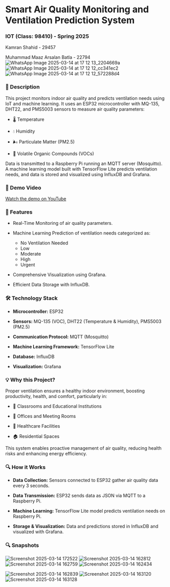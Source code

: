 # Smart Air Quality Monitoring and Ventilation Prediction System
### IOT (Class: 98410) - Spring 2025

Kamran Shahid - 29457

Muhammad Maaz Arsalan Batla - 22794
![WhatsApp Image 2025-03-14 at 17 12 13_2204669a](https://github.com/user-attachments/assets/e3f72386-2b8c-4a77-a25d-cf5109ae8b9a)
![WhatsApp Image 2025-03-14 at 17 12 12_cc341ec2](https://github.com/user-attachments/assets/8e0bfa1d-c917-4537-ab39-6575f57ada09)
![WhatsApp Image 2025-03-14 at 17 12 12_572288d4](https://github.com/user-attachments/assets/76608dfb-e15b-45d8-a874-3320b2dea4e9)



### 📖 Description

This project monitors indoor air quality and predicts ventilation needs using IoT and machine learning. It uses an ESP32 microcontroller with MQ-135, DHT22, and PMS5003 sensors to measure air quality parameters:

- 🌡️ Temperature

- 💧 Humidity

- 🌬️ Particulate Matter (PM2.5)

- 💨 Volatile Organic Compounds (VOCs)

Data is transmitted to a Raspberry Pi running an MQTT server (Mosquitto). A machine learning model built with TensorFlow Lite predicts ventilation needs, and data is stored and visualized using InfluxDB and Grafana.

### 🎥 Demo Video

[Watch the demo on YouTube](https://youtu.be/JR_lew51vHkd)

### 🚀 Features

- Real-Time Monitoring of air quality parameters.

- Machine Learning Prediction of ventilation needs categorized as:
  -   No Ventilation Needed
	- 	Low
	- 	Moderate
	- 	High
	- 	Urgent

- Comprehensive Visualization using Grafana.

- Efficient Data Storage with InfluxDB.

### 🛠️ Technology Stack
- **Microcontroller:** ESP32

- **Sensors:** MQ-135 (VOC), DHT22 (Temperature & Humidity), PMS5003 (PM2.5)

- **Communication Protocol:** MQTT (Mosquitto)

- **Machine Learning Framework:** TensorFlow Lite

- **Database:** InfluxDB

- **Visualization:** Grafana

### 💡 Why this Project?

Proper ventilation ensures a healthy indoor environment, boosting productivity, health, and comfort, particularly in:

- 🏫 Classrooms and Educational Institutions

- 🏢 Offices and Meeting Rooms

- 🏥 Healthcare Facilities

- 🏠 Residential Spaces

This system enables proactive management of air quality, reducing health risks and enhancing energy efficiency.

### 🔍 How it Works
- **Data Collection:** Sensors connected to ESP32 gather air quality data every 3 seconds.

- **Data Transmission:** ESP32 sends data as JSON via MQTT to a Raspberry Pi.

- **Machine Learning:** TensorFlow Lite model predicts ventilation needs on Raspberry Pi.

- **Storage & Visualization:** Data and predictions stored in InfluxDB and visualized with Grafana.

### 🔍 Snapshots
![Screenshot 2025-03-14 172522](https://github.com/user-attachments/assets/98d08e81-113a-4ece-9066-856fd670efb6)
![Screenshot 2025-03-14 162812](https://github.com/user-attachments/assets/0944ef8c-41dc-4a40-9ad4-f5953a49ad65)
![Screenshot 2025-03-14 162759](https://github.com/user-attachments/assets/e422e9a7-d731-4e4e-aad5-14eb3df4bc69)
![Screenshot 2025-03-14 162434](https://github.com/user-attachments/assets/3b0afc60-85ec-40d9-b24a-dce49df52711)

![Screenshot 2025-03-14 162839](https://github.com/user-attachments/assets/c3533b64-3c86-4435-bf7e-35e3b015ce76)
![Screenshot 2025-03-14 163120](https://github.com/user-attachments/assets/0e8be430-1da9-4250-93de-072bb5f6867b)
![Screenshot 2025-03-14 163128](https://github.com/user-attachments/assets/232e6dc6-8d19-4076-acf6-9e14d22aeb50)







